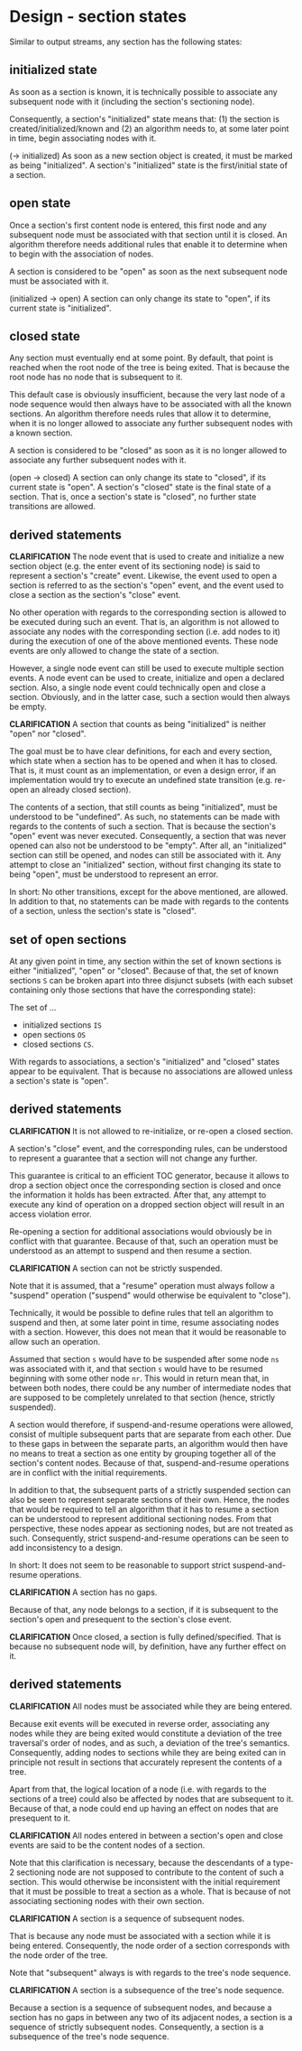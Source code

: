 
<!-- ======================================================================= -->
# Design - section states

Similar to output streams, any section has the following states:

<!-- ======================================================================= -->
## initialized state

As soon as a section is known, it is technically possible to associate
any subsequent node with it (including the section's sectioning node).

Consequently, a section's "initialized" state means that: (1) the section is
created/initialized/known and (2) an algorithm needs to, at some later point
in time, begin associating nodes with it.

(-> initialized)
As soon as a new section object is created, it must be marked as being
"initialized". A section's "initialized" state is the first/initial state
of a section.

<!-- ======================================================================= -->
## open state

Once a section's first content node is entered, this first node and any
subsequent node must be associated with that section until it is closed. An
algorithm therefore needs additional rules that enable it to determine when
to begin with the association of nodes.

A section is considered to be "open" as soon as the next subsequent node
must be associated with it.

(initialized -> open)
A section can only change its state to "open",
if its current state is "initialized".

<!-- ======================================================================= -->
## closed state

Any section must eventually end at some point. By default, that point is
reached when the root node of the tree is being exited. That is because
the root node has no node that is subsequent to it.

This default case is obviously insufficient, because the very last node of
a node sequence would then always have to be associated with all the known
sections. An algorithm therefore needs rules that allow it to determine,
when it is no longer allowed to associate any further subsequent nodes with
a known section.

A section is considered to be "closed" as soon as it is no longer allowed
to associate any further subsequent nodes with it.

(open -> closed)
A section can only change its state to "closed", if its current state is "open".
A section's "closed" state is the final state of a section. That is, once a
section's state is "closed", no further state transitions are allowed.

<!-- ======================================================================= -->
## derived statements

**CLARIFICATION**
The node event that is used to create and initialize a new section object
(e.g. the enter event of its sectioning node) is said to represent a section's
"create" event. Likewise, the event used to open a section is referred to as the
section's "open" event, and the event used to close a section as the section's
"close" event.

No other operation with regards to the corresponding section is allowed to
be executed during such an event. That is, an algorithm is not allowed to
associate any nodes with the corresponding section (i.e. add nodes to it)
during the execution of one of the above mentioned events. These node events
are only allowed to change the state of a section.

However, a single node event can still be used to execute multiple section
events. A node event can be used to create, initialize and open a declared
section. Also, a single node event could technically open and close a section.
Obviously, and in the latter case, such a section would then always be empty.

**CLARIFICATION**
A section that counts as being "initialized" is neither "open" nor "closed".

The goal must be to have clear definitions, for each and every section, which
state when a section has to be opened and when it has to closed. That is, it
must count as an implementation, or even a design error, if an implementation
would try to execute an undefined state transition (e.g. re-open an already
closed section).

The contents of a section, that still counts as being "initialized", must be
understood to be "undefined". As such, no statements can be made with regards
to the contents of such a section. That is because the section's "open" event
was never executed. Consequently, a section that was never opened can also not
be understood to be "empty". After all, an "initialized" section can still be
opened, and nodes can still be associated with it. Any attempt to close an
"initialized" section, without first changing its state to being "open", must
be understood to represent an error.

In short: No other transitions, except for the above mentioned, are allowed.
In addition to that, no statements can be made with regards to the contents
of a section, unless the section's state is "closed".

<!-- ======================================================================= -->
## set of open sections

At any given point in time, any section within the set of known sections is
either "initialized", "open" or "closed". Because of that, the set of known
sections `S` can be broken apart into three disjunct subsets (with each
subset containing only those sections that have the corresponding state):

The set of ...

* initialized sections `IS`
* open sections `OS`
* closed sections `CS`.

With regards to associations, a section's "initialized" and "closed" states
appear to be equivalent. That is because no associations are allowed unless
a section's state is "open".

<!-- ======================================================================= -->
## derived statements

**CLARIFICATION**
It is not allowed to re-initialize, or re-open a closed section.

A section's "close" event, and the corresponding rules, can be understood
to represent a guarantee that a section will not change any further.

This guarantee is critical to an efficient TOC generator, because it allows to
drop a section object once the corresponding section is closed and once the
information it holds has been extracted. After that, any attempt to execute any
kind of operation on a dropped section object will result in an access violation
error.

Re-opening a section for additional associations would obviously be in conflict
with that guarantee. Because of that, such an operation must be understood as
an attempt to suspend and then resume a section.

**CLARIFICATION**
A section can not be strictly suspended.

Note that it is assumed, that a "resume" operation must always follow a
"suspend" operation ("suspend" would otherwise be equivalent to "close").

Technically, it would be possible to define rules that tell an algorithm to
suspend and then, at some later point in time, resume associating nodes with
a section. However, this does not mean that it would be reasonable to allow
such an operation.

Assumed that section `s` would have to be suspended after some node `ns` was
associated with it, and that section `s` would have to be resumed beginning
with some other node `nr`. This would in return mean that, in between both
nodes, there could be any number of intermediate nodes that are supposed to
be completely unrelated to that section (hence, strictly suspended).

A section would therefore, if suspend-and-resume operations were allowed,
consist of multiple subsequent parts that are separate from each other. Due
to these gaps in between the separate parts, an algorithm would then have
no means to treat a section as one entity by grouping together all of the
section's content nodes. Because of that, suspend-and-resume operations are
in conflict with the initial requirements.

In addition to that, the subsequent parts of a strictly suspended section
can also be seen to represent separate sections of their own. Hence, the
nodes that would be required to tell an algorithm that it has to resume a
section can be understood to represent additional sectioning nodes. From
that perspective, these nodes appear as sectioning nodes, but are not
treated as such. Consequently, strict suspend-and-resume operations can
be seen to add inconsistency to a design.

In short: It does not seem to be reasonable to support
strict suspend-and-resume operations.

**CLARIFICATION**
A section has no gaps.

Because of that, any node belongs to a section, if it is subsequent
to the section's open and presequent to the section's close event.

**CLARIFICATION**
Once closed, a section is fully defined/specified. That is because no
subsequent node will, by definition, have any further effect on it.

<!-- ======================================================================= -->
## derived statements

**CLARIFICATION**
All nodes must be associated while they are being entered.

Because exit events will be executed in reverse order, associating any nodes
while they are being exited would constitute a deviation of the tree traversal's
order of nodes, and as such, a deviation of the tree's semantics. Consequently,
adding nodes to sections while they are being exited can in principle not result
in sections that accurately represent the contents of a tree.

Apart from that, the logical location of a node (i.e. with regards to the
sections of a tree) could also be affected by nodes that are subsequent to
it. Because of that, a node could end up having an effect on nodes that are
presequent to it.

**CLARIFICATION**
All nodes entered in between a section's open and close events
are said to be the content nodes of a section.

Note that this clarification is necessary, because the descendants of a type-2
sectioning node are not supposed to contribute to the content of such a section.
This would otherwise be inconsistent with the initial requirement that it must
be possible to treat a section as a whole. That is because of not associating
sectioning nodes with their own section.

**CLARIFICATION**
A section is a sequence of subsequent nodes.

That is because any node must be associated with a section while it is being
entered. Consequently, the node order of a section corresponds with the node
order of the tree.

Note that "subsequent" always is with regards to the tree's node sequence.

**CLARIFICATION**
A section is a subsequence of the tree's node sequence.

Because a section is a sequence of subsequent nodes, and because a section has
no gaps in between any two of its adjacent nodes, a section is a sequence of
strictly subsequent nodes. Consequently, a section is a subsequence of the
tree's node sequence.
